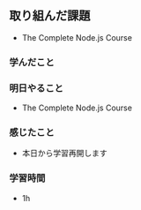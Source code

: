 ## 取り組んだ課題
- The Complete Node.js Course 

### 学んだこと

### 明日やること
- The Complete Node.js Course

### 感じたこと
- 本日から学習再開します

### 学習時間
- 1h